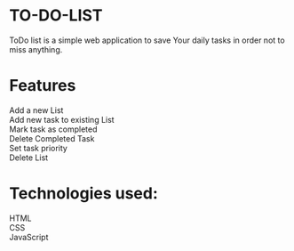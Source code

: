 # TO-DO-LIST
ToDo list is a simple web application to save Your daily tasks in order not to miss anything.

# Features

Add a new List <br>
Add new task to existing List <br>
Mark task as completed <br>
Delete Completed Task <br>
Set task priority <br>
Delete List <br>

# Technologies used:

HTML <br>
CSS <br>
JavaScript <br>
